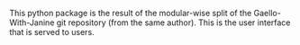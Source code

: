 This python package is the result of the modular-wise split of the Gaello-With-Janine git repository (from the same author).
This is the user interface that is served to users.